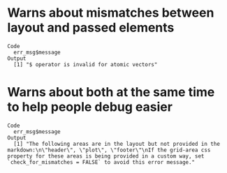 # Warns about mismatches between layout and passed elements

    Code
      err_msg$message
    Output
      [1] "$ operator is invalid for atomic vectors"

# Warns about both at the same time to help people debug easier

    Code
      err_msg$message
    Output
      [1] "The following areas are in the layout but not provided in the markdown:\n\"header\", \"plot\", \"footer\"\nIf the grid-area css property for these areas is being provided in a custom way, set `check_for_mismatches = FALSE` to avoid this error message."

